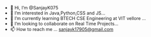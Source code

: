 - 👋 Hi, I’m @SanjayK075
- 👀 I’m interested in Java,Python,CSS and JS...
- 🌱 I’m currently learning BTECH CSE Engineering at VIT vellore ...
- 💞️ I’m looking to collaborate on Real Time Projects...
- 📫 How to reach me ... sanjayk17905@gmail.com
